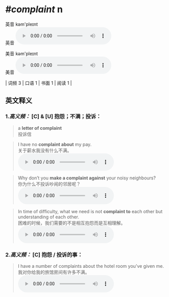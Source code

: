 # ***\#complaint*** n
英音 kəm'pleɪnt  
英音
<audio src="./media/complaint-B.aac" controls="controls"></audio>

美音 kəm'pleɪnt  
美音
<audio src="./media/complaint.aac" controls="controls"></audio>



| 词频 3 | 口语 1 | 书面 1 | 阅读 1 |  

英文释义
---
### 1.*高义频：* **[C] & [U] 抱怨；不满；投诉：**  

 > a **letter of complaint**  
 > 投诉信    

 > I have no **complaint about** my pay.   
 > 关于薪水我没有什么不满。    
<audio src="./media/1-complaint.aac" controls="controls"></audio>

 > Why don’t you **make a complaint against** your noisy neighbours?   
 > 你为什么不投诉吵闹的邻居呢？    
<audio src="./media/2-complaint.aac" controls="controls"></audio>

 > In time of difficulty, what we need is not **complaint to** each other but understanding of each other.   
 > 困难的时候，我们需要的不是相互抱怨而是互相理解。    
<audio src="./media/3-complaint.aac" controls="controls"></audio>

### 2.*高义频：* **[C] 抱怨 / 投诉的事：**  

 > I have a number of complaints about the hotel room you’ve given me.   
 > 我对你给我的旅馆房间有许多不满。    
<audio src="./media/4-complaint.aac" controls="controls"></audio>


